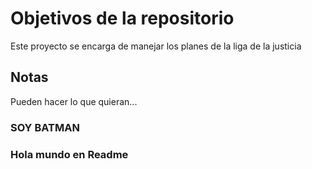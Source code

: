 # Objetivos de la repositorio

Este proyecto se encarga de manejar los planes de la liga de la justicia


## Notas
Pueden hacer lo que quieran...

### SOY BATMAN

### Hola mundo en Readme
